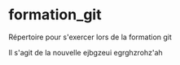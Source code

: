 ﻿# formation_git
Répertoire pour s'exercer lors de la formation git 

Il s'agit de la nouvelle ejbgzeui  egrghzrohz'ah
